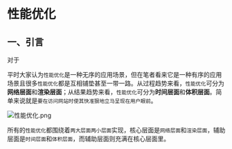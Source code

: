 # 性能优化

## 一、引言

对于

平时大家认为`性能优化`是一种无序的应用场景，但在笔者看来它是一种有序的应用场景且很多`性能优化`都是互相铺垫甚至一带一路。从过程趋势来看，`性能优化`可分为**网络层面**和**渲染层面**；从结果趋势来看，`性能优化`可分为**时间层面**和**体积层面**。简单来说就是`要在访问网站时使其快准狠地立马呈现在用户眼前`。

![性能优化.png](https://p9-juejin.byteimg.com/tos-cn-i-k3u1fbpfcp/bbd56e49c40441f699ed659ca5a26917\~tplv-k3u1fbpfcp-zoom-in-crop-mark:1304:0:0:0.awebp)

所有的`性能优化`都围绕着`两大层面两小层面`实现，核心层面是`网络层面`和`渲染层面`，辅助层面是`时间层面`和`体积层面`，而辅助层面则充满在核心层面里。

